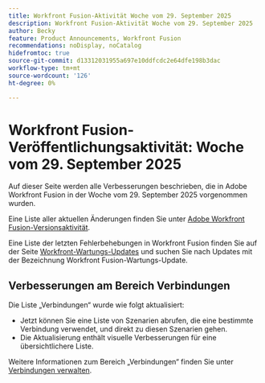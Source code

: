 ```yaml
---
title: Workfront Fusion-Aktivität Woche vom 29. September 2025
description: Workfront Fusion-Aktivität Woche vom 29. September 2025
author: Becky
feature: Product Announcements, Workfront Fusion
recommendations: noDisplay, noCatalog
hidefromtoc: true
source-git-commit: d13312031955a697e10ddfcdc2e64dfe198b3dac
workflow-type: tm+mt
source-wordcount: '126'
ht-degree: 0%

---
```


# Workfront Fusion-Veröffentlichungsaktivität: Woche vom 29. September 2025

Auf dieser Seite werden alle Verbesserungen beschrieben, die in Adobe Workfront Fusion in der Woche vom 29. September 2025 vorgenommen wurden.

Eine Liste aller aktuellen Änderungen finden Sie unter [Adobe Workfront Fusion-Versionsaktivität](/help/workfront-fusion/fusion-product-releases/fusion-release-activity.md).

Eine Liste der letzten Fehlerbehebungen in Workfront Fusion finden Sie auf der Seite [Workfront-Wartungs-Updates](https://experienceleague.adobe.com/en/docs/workfront-known-issues/releases/current-updates) und suchen Sie nach Updates mit der Bezeichnung Workfront Fusion-Wartungs-Update.

## Verbesserungen am Bereich Verbindungen

Die Liste „Verbindungen“ wurde wie folgt aktualisiert:

* Jetzt können Sie eine Liste von Szenarien abrufen, die eine bestimmte Verbindung verwendet, und direkt zu diesen Szenarien gehen.
* Die Aktualisierung enthält visuelle Verbesserungen für eine übersichtlichere Liste.

Weitere Informationen zum Bereich „Verbindungen“ finden Sie unter [Verbindungen verwalten](/help/workfront-fusion/create-scenarios/connect-to-apps/manage-connections.md).



